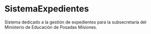 # SistemaExpedientes
Sistema dedicado a la gestión de expedientes para la subsecretaría del Ministerio de Educación de Posadas Misiones.
